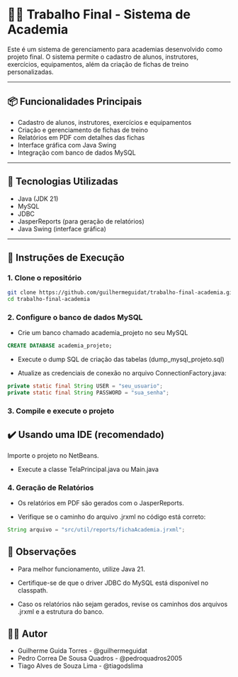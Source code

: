 # 🏋️‍♂️ Trabalho Final - Sistema de Academia

Este é um sistema de gerenciamento para academias desenvolvido como projeto final. O sistema permite o cadastro de alunos, instrutores, exercícios, equipamentos, além da criação de fichas de treino personalizadas.

---

## 📦 Funcionalidades Principais

- Cadastro de alunos, instrutores, exercícios e equipamentos
- Criação e gerenciamento de fichas de treino
- Relatórios em PDF com detalhes das fichas
- Interface gráfica com Java Swing
- Integração com banco de dados MySQL

---

## 🧰 Tecnologias Utilizadas

- Java (JDK 21)
- MySQL
- JDBC
- JasperReports (para geração de relatórios)
- Java Swing (interface gráfica)

---

## 🚀 Instruções de Execução

### 1. Clone o repositório

```bash
git clone https://github.com/guilhermeguidat/trabalho-final-academia.git
cd trabalho-final-academia
```

### 2. Configure o banco de dados MySQL

- Crie um banco chamado academia_projeto no seu MySQL
  
```sql
CREATE DATABASE academia_projeto;
```

- Execute o dump SQL de criação das tabelas (dump_mysql_projeto.sql)
  
- Atualize as credenciais de conexão no arquivo ConnectionFactory.java:

```java
private static final String USER = "seu_usuario";
private static final String PASSWORD = "sua_senha";
```

### 3. Compile e execute o projeto

## ✔️ Usando uma IDE (recomendado)
Importe o projeto no NetBeans.

- Execute a classe TelaPrincipal.java ou Main.java

### 4. Geração de Relatórios

- Os relatórios em PDF são gerados com o JasperReports.

- Verifique se o caminho do arquivo .jrxml no código está correto:

```java
String arquivo = "src/util/reports/fichaAcademia.jrxml";
```

## 📎 Observações
- Para melhor funcionamento, utilize Java 21.

- Certifique-se de que o driver JDBC do MySQL está disponível no classpath.

- Caso os relatórios não sejam gerados, revise os caminhos dos arquivos .jrxml e a estrutura do banco.

## 👨‍💻 Autor
- Guilherme Guida Torres - @guilhermeguidat  
- Pedro Correa De Sousa Quadros - @pedroquadros2005
- Tiago Alves de Souza Lima - @tiagodslima  
